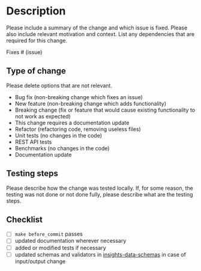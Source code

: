 # Description

Please include a summary of the change and which issue is fixed. Please also include relevant motivation and context. List any dependencies that are required for this change.

Fixes # (issue)

## Type of change

Please delete options that are not relevant.

- Bug fix (non-breaking change which fixes an issue)
- New feature (non-breaking change which adds functionality)
- Breaking change (fix or feature that would cause existing functionality to not work as expected)
- This change requires a documentation update
- Refactor (refactoring code, removing useless files)
- Unit tests (no changes in the code)
- REST API tests
- Benchmarks (no changes in the code)
- Documentation update

## Testing steps

Please describe how the change was tested locally. If, for some reason, the testing was not done or not done fully, please describe what are the testing steps.

## Checklist
* [ ] `make before_commit` passes
* [ ] updated documentation wherever necessary
* [ ] added or modified tests if necessary
* [ ] updated schemas and validators in [insights-data-schemas](https://github.com/RedHatInsights/insights-data-schemas) in case of input/output change
